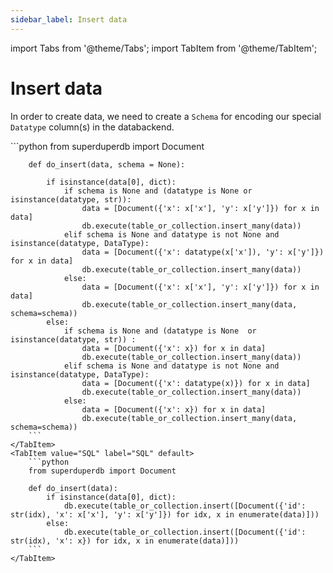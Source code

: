 ```yaml
---
sidebar_label: Insert data
---
```

import Tabs from '@theme/Tabs';
import TabItem from '@theme/TabItem';

<!-- TABS -->
# Insert data

In order to create data, we need to create a `Schema` for encoding our special `Datatype` column(s) in the databackend.


<Tabs>
    <TabItem value="MongoDB" label="MongoDB" default>
        ```python
        from superduperdb import Document
        
        def do_insert(data, schema = None):
            
            if isinstance(data[0], dict):  
                if schema is None and (datatype is None or isinstance(datatype, str)):
                    data = [Document({'x': x['x'], 'y': x['y']}) for x in data]
                    db.execute(table_or_collection.insert_many(data))
                elif schema is None and datatype is not None and isinstance(datatype, DataType):
                    data = [Document({'x': datatype(x['x']), 'y': x['y']}) for x in data]
                    db.execute(table_or_collection.insert_many(data))
                else:
                    data = [Document({'x': x['x'], 'y': x['y']}) for x in data]
                    db.execute(table_or_collection.insert_many(data, schema=schema))
            else:       
                if schema is None and (datatype is None  or isinstance(datatype, str)) :
                    data = [Document({'x': x}) for x in data]
                    db.execute(table_or_collection.insert_many(data))
                elif schema is None and datatype is not None and isinstance(datatype, DataType):
                    data = [Document({'x': datatype(x)}) for x in data]
                    db.execute(table_or_collection.insert_many(data))
                else:
                    data = [Document({'x': x}) for x in data]
                    db.execute(table_or_collection.insert_many(data, schema=schema))     
        ```
    </TabItem>
    <TabItem value="SQL" label="SQL" default>
        ```python
        from superduperdb import Document
        
        def do_insert(data):
            if isinstance(data[0], dict):
                db.execute(table_or_collection.insert([Document({'id': str(idx), 'x': x['x'], 'y': x['y']}) for idx, x in enumerate(data)]))
            else:
                db.execute(table_or_collection.insert([Document({'id': str(idx), 'x': x}) for idx, x in enumerate(data)]))        
        ```
    </TabItem>
</Tabs>
